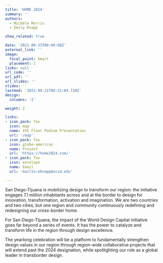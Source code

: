 ```yaml
---
title: 'HOME 2024'
summary: ''
authors: 
  - Michèle Morris
  - Emily Knapp

show_related: true

date: '2021-09-23T00:00:00Z'
external_link: ''
image:
  focal_point: Smart
  placement: 1
links: null
url_code: ''
url_pdf: ''
url_slides: ''
slides: ''
lastmod: '2021-09-21T00:21:04.720Z'
design:
  columns: '2'

weight: 2

links:
- icon_pack: fas
  icon: map
  name: 4th Floor Podium Presentation
  url: '/map'
- icon_pack: fas
  icon: globe-americas
  name: Project
  url: 'https://home2024.com/'
- icon_pack: fas
  icon: envelope
  name: Email
  url: 'mailto:eknapp@ucsd.edu'

---
```

San Diego-Tijuana is mobilizing design to transform our region: the initiative engages 7.1 million inhabitants across and at the border to design for innovation, transformation, activation and imagination. 
We are two countries and two cities, but one region and community continuously redefining and redesigning our cross-border home.

For San Diego-Tijuana, the impact of the World Design Capital initiative goes far beyond a series of events. It has the power to catalyze and transform life in the region through design excellence. 

The yearlong celebration will be a platform to fundamentally strengthen design values in our region through region-wide collaborative projects that will extend past the 2024 designation, while spotlighting our role as a global leader in transborder design.